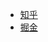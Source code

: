 - [知乎](https://zhuanlan.zhihu.com/p/33931934)
- [掘金](https://juejin.im/post/5a8e7d026fb9a06358658984)